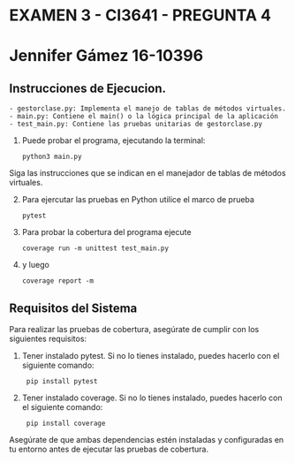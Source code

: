 # EXAMEN 3 - CI3641 - PREGUNTA 4
# Jennifer Gámez 16-10396

## Instrucciones de Ejecucion.

    - gestorclase.py: Implementa el manejo de tablas de métodos virtuales.
    - main.py: Contiene el main() o la lógica principal de la aplicación
    - test_main.py: Contiene las pruebas unitarias de gestorclase.py

1. Puede probar el programa, ejecutando la terminal:

    ``` python3 main.py ```

Siga las instrucciones que se indican en el manejador de tablas de métodos virtuales.

2. Para ejercutar las pruebas en Python utilice el marco de prueba

    ``` pytest  ```

3. Para probar la cobertura del programa ejecute

    ``` coverage run -m unittest test_main.py ``` 

4. y luego

    ``` coverage report -m  ```

## Requisitos del Sistema

Para realizar las pruebas de cobertura, asegúrate de cumplir con los siguientes requisitos:

1. Tener instalado pytest. Si no lo tienes instalado, puedes hacerlo con el siguiente comando:

    ``` pip install pytest```

2. Tener instalado coverage. Si no lo tienes instalado, puedes hacerlo con el siguiente comando:

    ``` pip install coverage```

Asegúrate de que ambas dependencias estén instaladas y configuradas en tu entorno antes de ejecutar las pruebas de cobertura.
